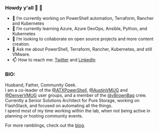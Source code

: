 ### Howdy y'all 👋 :green_heart:
 

- 🔭 I’m currently working on PowerShell automation, Terraform, Rancher and Kubernetes
- 🌱 I’m currently learning Azure, Azure DevOps, Ansible, Python, and Kubernetes
- 👯 I’m looking to collaborate on open source projects and more content creation.
- 💬 Ask me about PowerShell, Terraform, Rancher, Kubernetes, and still VMware.
- 📫 How to reach me: [Twitter](https://twitter.com/jhoughes) and [LinkedIn](https://www.linkedin.com/in/joehoughes/)

### BIO:

Husband, Father, Community Geek.  
I am a co-leader of the [@ATXPowerShell](https://twitter.com/ATXPowerShell), [@AustinVMUG](https://twitter.com/AustinVMUG) and [@DenverVMUG](https://twitter.com/DenverVMUG) user groups, and a member of the [@vBrownBag](https://twitter.com/vbrownbag) crew.  
Currently a Senior Solutions Architect for Pure Storage, working on FlashStack, and focused on automating all the things.  
I spend most of my time working within the lab, when not being active in planning or hosting community events.  

For more ramblings, check out the [blog](https://www.fullstackgeek.net/).  

